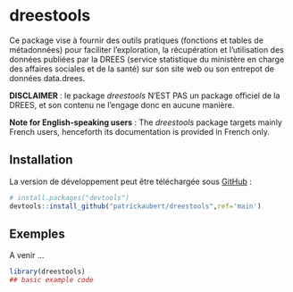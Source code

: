 
<!-- README.md is generated from README.Rmd. Please edit that file -->

# dreestools

<!-- badges: start -->

<!-- badges: end -->

Ce package vise à fournir des outils pratiques (fonctions et tables de
métadonnées) pour faciliter l’exploration, la récupération et
l’utilisation des données publiées par la DREES (service statistique
du ministère en charge des affaires sociales et de la santé) sur son
site web ou son entrepot de données data.drees.

**DISCLAIMER** : le package *dreestools* N’EST PAS un package officiel
de la DREES, et son contenu ne l’engage donc en aucune manière.

**Note for English-speaking users** : The *dreestools* package targets
mainly French users, henceforth its documentation is provided in French
only.

## Installation

La version de développement peut être téléchargée sous
[GitHub](https://github.com/patrickaubert/dreestools) :

``` r
# install.packages("devtools")
devtools::install_github("patrickaubert/dreestools",ref='main')
```

## Exemples

A venir …

``` r
library(dreestools)
## basic example code
```

